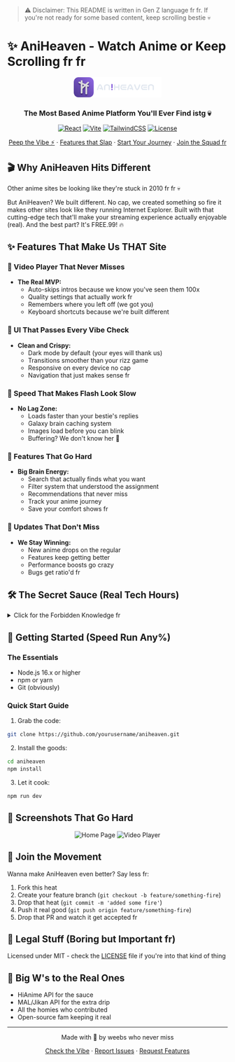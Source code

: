 > ⚠️ Disclaimer: This README is written in Gen Z language fr fr. If you're not ready for some based content, keep scrolling bestie 💀

# ✨ AniHeaven - Watch Anime or Keep Scrolling fr fr

<div align="center">
  <img src="frontend/public/textLogo.svg" alt="AniHeaven Logo" width="200"/>
  <h3>The Most Based Anime Platform You'll Ever Find istg 💀</h3>

  [![React](https://img.shields.io/badge/React-18.3.1-61dafb.svg?style=for-the-badge&logo=react)](https://reactjs.org/)
  [![Vite](https://img.shields.io/badge/Vite-5.4.8-646cff.svg?style=for-the-badge&logo=vite)](https://vitejs.dev/)
  [![TailwindCSS](https://img.shields.io/badge/TailwindCSS-3.4.14-38bdf8.svg?style=for-the-badge&logo=tailwind-css)](https://tailwindcss.com/)
  [![License](https://img.shields.io/badge/License-MIT-green.svg?style=for-the-badge)](LICENSE)
  
  <p align="center">
    <a href="#demo">Peep the Vibe ⚡</a>
    ·
    <a href="#features">Features that Slap</a>
    ·
    <a href="#installation">Start Your Journey</a>
    ·
    <a href="#contributing">Join the Squad fr</a>
  </p>
</div>

## 🎬 Why AniHeaven Hits Different

Other anime sites be looking like they're stuck in 2010 fr fr 💀 

But AniHeaven? We built different. No cap, we created something so fire it makes other sites look like they running Internet Explorer. Built with that cutting-edge tech that'll make your streaming experience actually enjoyable (real). And the best part? It's FREE.99! 🔥

## ✨ Features That Make Us THAT Site

### 🎥 Video Player That Never Misses
- **The Real MVP:**
  - Auto-skips intros because we know you've seen them 100x
  - Quality settings that actually work fr
  - Remembers where you left off (we got you)
  - Keyboard shortcuts because we're built different

### 🎨 UI That Passes Every Vibe Check
- **Clean and Crispy:**
  - Dark mode by default (your eyes will thank us)
  - Transitions smoother than your rizz game
  - Responsive on every device no cap
  - Navigation that just makes sense fr

### 🚀 Speed That Makes Flash Look Slow
- **No Lag Zone:**
  - Loads faster than your bestie's replies
  - Galaxy brain caching system
  - Images load before you can blink
  - Buffering? We don't know her 💅

### 🎯 Features That Go Hard
- **Big Brain Energy:**
  - Search that actually finds what you want
  - Filter system that understood the assignment
  - Recommendations that never miss
  - Track your anime journey
  - Save your comfort shows fr

### 🔄 Updates That Don't Miss
- **We Stay Winning:**
  - New anime drops on the regular
  - Features keep getting better
  - Performance boosts go crazy
  - Bugs get ratio'd fr

## 🛠️ The Secret Sauce (Real Tech Hours)

<details>
<summary>Click for the Forbidden Knowledge fr</summary>

### Frontend Stack
- **Framework:** React 18.3.1 (built different)
- **Build Tool:** Vite 5.4.8 (speed demon)
- **Styling:** 
  - TailwindCSS (for that aesthetic)
  - DaisyUI (components that never miss)
  - Framer Motion (smooth like butter)

### State Management
- TanStack React Query (data fetching on point)
- React Router DOM (navigation that slaps)
- Recoil (state management done right)

### Media Handling
- Vidstack React (video player that never misses)
- HLS.js (streaming magic fr)
- React Player (reliable backup)

### UI Components
- Swiper (clean slides)
- React Icons (icons that pop)
- React Hot Toast (notifications that hit)
- NProgress (loading bars that look good)

### Dev Tools
- ESLint (keeps code clean)
- Prettier (makes it look good)
- Husky (catches mistakes)
- Commitlint (keeping it professional fr)

</details>

## 🚀 Getting Started (Speed Run Any%)

### The Essentials
- Node.js 16.x or higher
- npm or yarn
- Git (obviously)

### Quick Start Guide

1. Grab the code:
```bash
git clone https://github.com/yourusername/aniheaven.git
```

2. Install the goods:
```bash
cd aniheaven
npm install
```

3. Let it cook:
```bash
npm run dev
```

## 📱 Screenshots That Go Hard

<div align="center">
  <img src="screenshots/home.png" alt="Home Page" width="400"/>
  <img src="screenshots/player.png" alt="Video Player" width="400"/>
</div>

## 🤝 Join the Movement

Wanna make AniHeaven even better? Say less fr:

1. Fork this heat
2. Create your feature branch (`git checkout -b feature/something-fire`)
3. Drop that heat (`git commit -m 'added some fire'`)
4. Push it real good (`git push origin feature/something-fire`)
5. Drop that PR and watch it get accepted fr

## 📜 Legal Stuff (Boring but Important fr)

Licensed under MIT - check the [LICENSE](LICENSE) file if you're into that kind of thing

## 🙏 Big W's to the Real Ones

- HiAnime API for the sauce
- MAL/Jikan API for the extra drip
- All the homies who contributed
- Open-source fam keeping it real

---

<div align="center">
  Made with 💜 by weebs who never miss
  
  [Check the Vibe](https://aniheaven.vercel.app) · [Report Issues](https://github.com/yourusername/aniheaven/issues) · [Request Features](https://github.com/yourusername/aniheaven/issues)
</div>
